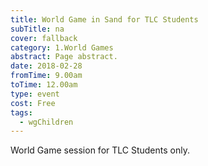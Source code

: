 ```yaml
---
title: World Game in Sand for TLC Students
subTitle: na
cover: fallback
category: 1.World Games
abstract: Page abstract.
date: 2018-02-28
fromTime: 9.00am
toTime: 12.00am
type: event
cost: Free
tags:
  - wgChildren
---
```


World Game session for TLC Students only.

